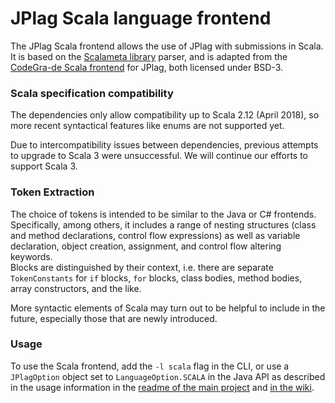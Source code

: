 # JPlag Scala language frontend

The JPlag Scala frontend allows the use of JPlag with submissions in Scala. <br>
It is based on the [Scalameta library](https://scalameta.org/) parser, and is adapted from the [CodeGra-de Scala frontend](https://github.com/CodeGra-de/jplag/tree/master/jplag.frontend.scala) for JPlag, both licensed under BSD-3.

### Scala specification compatibility

The dependencies only allow compatibility up to Scala 2.12 (April 2018), so more recent syntactical features like enums are not supported yet. 

Due to intercompatibility issues between dependencies, previous attempts to upgrade to Scala 3 were unsuccessful. We will continue our efforts to support Scala 3. 
 
### Token Extraction

The choice of tokens is intended to be similar to the Java or C# frontends. Specifically, among others, it includes a range of nesting structures (class and method declarations, control flow expressions) as well as variable declaration, object creation, assignment, and control flow altering keywords. <br>
Blocks are distinguished by their context, i.e. there are separate `TokenConstants` for `if` blocks, `for` blocks, class bodies, method bodies, array constructors, and the like.

More syntactic elements of Scala may turn out to be helpful to include in the future, especially those that are newly introduced.

### Usage

To use the Scala frontend, add the `-l scala` flag in the CLI, or use a `JPlagOption` object set to `LanguageOption.SCALA` in the Java API as described in the usage information in the [readme of the main project](https://github.com/jplag/JPlag#usage) and [in the wiki](https://github.com/jplag/JPlag/wiki/1.-How-to-Use-JPlag).
